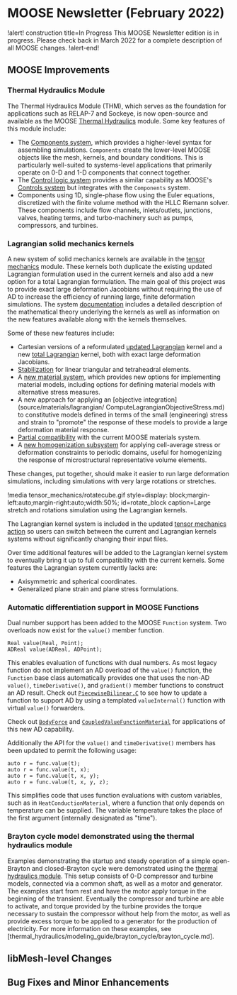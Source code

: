 # MOOSE Newsletter (February 2022)

!alert! construction title=In Progress
This MOOSE Newsletter edition is in progress. Please check back in March 2022
for a complete description of all MOOSE changes.
!alert-end!

## MOOSE Improvements

### Thermal Hydraulics Module

The Thermal Hydraulics Module (THM), which serves as the foundation for
applications such as RELAP-7 and Sockeye, is now open-source and available as the
MOOSE [Thermal Hydraulics](modules/thermal_hydraulics/index.md) module. Some
key features of this module include:

- The [Components system](Components/index.md), which provides a higher-level
  syntax for assembling simulations. `Components` create the lower-level MOOSE
  objects like the mesh, kernels, and boundary conditions. This is particularly
  well-suited to systems-level applications that primarily operate on 0-D and
  1-D components that connect together.
- The [Control logic system](ControlLogic/index.md) provides a similar capability
  as MOOSE's [Controls system](Controls/index.md) but integrates with the `Components`
  system.
- Components using 1D, single-phase flow using the Euler equations, discretized
  with the finite volume method with the HLLC Riemann solver. These components
  include flow channels, inlets/outlets, junctions, valves, heating terms, and
  turbo-machinery such as pumps, compressors, and turbines.

### Lagrangian solid mechanics kernels

A new system of solid mechanics kernels are available in the
[tensor mechanics](modules/tensor_mechanics/index.md) module.
These kernels both duplicate the existing updated Lagrangian formulation
used in the current kernels and also add a new option for a total
Lagrangian formulation.  The main goal of this project was to
provide exact large deformation Jacobians without requiring the use of
AD to increase the efficiency of running large, finite deformation simulations.
The system
[documentation](modules/tensor_mechanics/LagrangianKernelTheory.md)
includes a detailed description of the mathematical theory underlying the
kernels as well as information on the new features available along
with the kernels themselves.

Some of these new features include:

- Cartesian versions of a reformulated [updated Lagrangian](source/kernels/lagrangian/UpdatedLagrangianStressDivergence.md) kernel and a new
  [total Lagrangian](source/kernels/lagrangian/TotalLagrangianStressDivergence.md) kernel, both with exact large deformation Jacobians.
- [Stabilization](modules/tensor_mechanics/Stabilization.md) for linear triangular and tetraheadral elements.
- A [new material system](modules/tensor_mechanics/NewMaterialSystem.md), which provides new options for implementing
  material models, including options for defining material models with alternative stress measures.
- A new approach for applying an [objective integration](source/materials/lagrangian/  ComputeLagrangianObjectiveStress.md) to
  constitutive models defined in terms of the small (engineering) stress and strain to "promote" the response of these models
  to provide a large deformation material response.
- [Partial compatibility](source/materials/lagrangian/ComputeLagrangianWrappedStress.md) with the current MOOSE materials system.
- A [new homogenization subsystem](modules/tensor_mechanics/Homogenization.md) for applying cell-average stress or
  deformation constraints to periodic domains, useful for homogenizing the response of microstructural representative volume elements.

These changes, put together, should make it easier to run large deformation simulations, including
simulations with very large rotations or stretches.

!media tensor_mechanics/rotatecube.gif
      style=display: block;margin-left:auto;margin-right:auto;width:50%;
      id=rotate_block
      caption=Large stretch and rotations simulation using the Lagrangian kernels.

The Lagrangian kernel system is included in the updated [tensor mechanics action](TensorMechanicsAction.md)
so users can switch between the current and Lagrangian kernels systems without significantly changing their
input files.

Over time additional features will be added to the Lagrangian kernel system to eventually bring it up
to full compatibility with the current kernels.  Some features the Lagrangian system currently lacks are:

- Axisymmetric and spherical coordinates.
- Generalized plane strain and plane stress formulations.

### Automatic differentiation support in MOOSE Functions

Dual number support has been added to the MOOSE `Function` system. Two overloads
now exist for the `value()` member function.

```
Real value(Real, Point);
ADReal value(ADReal, ADPoint);
```

This enables evaluation of functions with dual numbers. As most legacy function
do not implement  an AD overload of the `value()` function, the `Function` base
class automatically provides one that uses the non-AD `value()`,
`timeDerivative()`, and `gradient()` member functions to construct an AD result.
Check out
[`PiecewiseBilinear.C`](https://github.com/idaholab/moose/pull/20200/files#diff-269f04c2d048abf5058f746d123f609fa0f4982daa065de0ede74f2291f959be)
to see how to update a function to support AD by using a templated
`valueInternal()` function with virtual `value()` forwarders.

Check out [`BodyForce`](BodyForce.md) and
[`CoupledValueFunctionMaterial`](CoupledValueFunctionMaterial.md) for
applications of this new AD capability.

Additionally the API for the `value()` and `timeDerivative()` members has been
updated to permit the following usage:

```
auto r = func.value(t);
auto r = func.value(t, x);
auto r = func.value(t, x, y);
auto r = func.value(t, x, y, z);
```

This simplifies code that uses function evaluations with custom variables, such
as in `HeatConductionMaterial`, where a function that only depends on
temperature can be supplied. The variable temperature takes the place of the
first argument (internally designated as "time").

### Brayton cycle model demonstrated using the thermal hydraulics module

Examples demonstrating the startup and steady operation of a simple open-Brayton
and closed-Brayton cycle were demonstrated using the
[thermal hydraulics module](modules/thermal_hydraulics/index.md). This setup
consists of 0-D compressor and turbine models, connected via a common shaft,
as well as a motor and generator. The examples start from rest and have the
motor apply torque in the beginning of the transient. Eventually the compressor
and turbine are able to activate, and torque provided by the turbine provides
the torque necessary to sustain the compressor without help from the motor,
as well as provide excess torque to be applied to a generator for the production
of electricity. For more information on these examples, see
[thermal_hydraulics/modeling_guide/brayton_cycle/brayton_cycle.md].

## libMesh-level Changes

## Bug Fixes and Minor Enhancements
